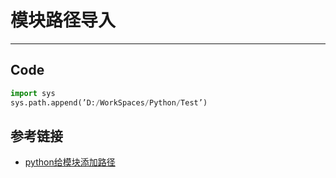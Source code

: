 # 模块路径导入
***
## Code
```python
import sys
sys.path.append(’D:/WorkSpaces/Python/Test’)
```

## 参考链接
- [python给模块添加路径](https://blog.csdn.net/aihali/article/details/44982287)